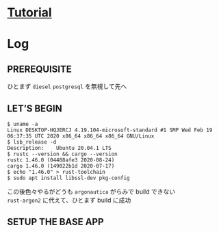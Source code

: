# [Tutorial][tutorial]

# Log

## PREREQUISITE

ひとまず `diesel` `postgresql` を無視して先へ

## LET’S BEGIN

```
$ uname -a
Linux DESKTOP-HQJERCJ 4.19.104-microsoft-standard #1 SMP Wed Feb 19 06:37:35 UTC 2020 x86_64 x86_64 x86_64 GNU/Linux
$ lsb_release -d
Description:    Ubuntu 20.04.1 LTS
$ rustc --version && cargo --version
rustc 1.46.0 (04488afe3 2020-08-24)
cargo 1.46.0 (149022b1d 2020-07-17)
$ echo "1.46.0" > rust-toolchain
$ sudo apt install libssl-dev pkg-config
```
この後色々やるがどうも `argonautica` がらみで build できない  
`rust-argon2` に代えて、ひとまず build に成功

## SETUP THE BASE APP



[tutorial]: https://gill.net.in/posts/auth-microservice-rust-actix-web1.0-diesel-complete-tutorial/
